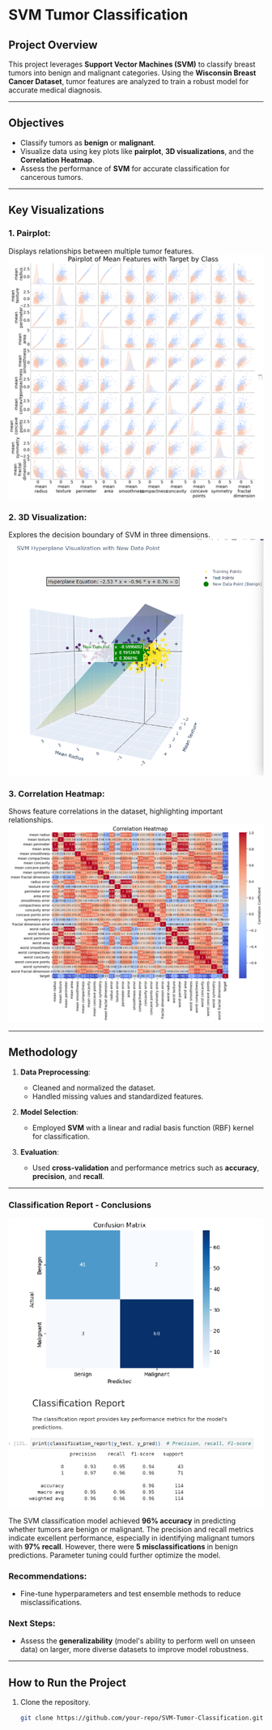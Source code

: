 # **SVM Tumor Classification**

## **Project Overview**
This project leverages **Support Vector Machines (SVM)** to classify breast tumors into benign and malignant categories. Using the **Wisconsin Breast Cancer Dataset**,  tumor features are analyzed to train a robust model for accurate medical diagnosis.

---

## **Objectives**
- Classify tumors as **benign** or **malignant**.
- Visualize data using key plots like **pairplot**, **3D visualizations**, and the **Correlation Heatmap**.
- Assess the performance of **SVM** for accurate classification for cancerous tumors.

---

## **Key Visualizations**

### 1. **Pairplot**: 
Displays relationships between multiple tumor features.
![Pairplot](https://raw.githubusercontent.com/Statninja/SVM-Classification-of-Bening-Malign-Tumors/refs/heads/main/output_11_0.png)

### 2. **3D Visualization**:
Explores the decision boundary of SVM in three dimensions.
![3D Plot](https://raw.githubusercontent.com/Statninja/SVM-Classification-of-Bening-Malign-Tumors/refs/heads/main/SVM%203D.png)

### 3. **Correlation Heatmap**:
Shows feature correlations in the dataset, highlighting important relationships.
![Confusion Matrix](https://raw.githubusercontent.com/Statninja/SVM-Classification-of-Bening-Malign-Tumors/refs/heads/main/output_13_0.png)

---

## **Methodology**
1. **Data Preprocessing**:
   - Cleaned and normalized the dataset.
   - Handled missing values and standardized features.

2. **Model Selection**:
   - Employed **SVM** with a linear and radial basis function (RBF) kernel for classification.

3. **Evaluation**:
   - Used **cross-validation** and performance metrics such as **accuracy**, **precision**, and **recall**.

---
### Classification Report - Conclusions
![Classification Report &Confusion matrix](https://raw.githubusercontent.com/Statninja/SVM-Classification-of-Bening-Malign-Tumors/refs/heads/main/Classification%20Report.png)

The SVM classification model achieved **96% accuracy** in predicting whether tumors are benign or malignant. The precision and recall metrics indicate excellent performance, especially in identifying malignant tumors with **97% recall**. However, there were **5 misclassifications** in benign predictions. Parameter tuning could further optimize the model.

### Recommendations:
- Fine-tune hyperparameters and test ensemble methods to reduce misclassifications.

### Next Steps:
- Assess the **generalizability** (model's ability to perform well on unseen data) on larger, more diverse datasets to improve model robustness.


---
## **How to Run the Project**
1. Clone the repository.
   ```bash
   git clone https://github.com/your-repo/SVM-Tumor-Classification.git
